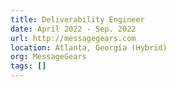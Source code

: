 ```yaml
---
title: Deliverability Engineer
date: April 2022 - Sep. 2022
url: http://messagegears.com
location: Atlanta, Georgia (Hybrid)
org: MessageGears
tags: []
---
```


